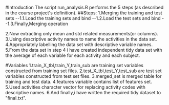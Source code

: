 #Introduction
The script run_analysis.R performs the 5 steps (as described in the course project's definition).
##Steps:
1.Merging the training and test sets
--1.1.Load the training sets and bind
--1.2.Load the test sets and bind
--1.3.Finally,Merging operation

2.Now extracting only mean and std related measurements(or columns).
3.Using descriptive activity names to name the activities in the data set.
4.Appropriately labelling the data set with descriptive variable names. 
5.From the data set in step 4 i have created independent tidy data set with the average of each variable for each  activity and each subject.


#Variables
1.train_X_tbl,train_Y,train_sub are training set variables constructed from training set files.
2.test_X_tbl,test_Y,test_sub are test set variables constructed from test set files.
3.merged_set is merged table for training and test data.
4.features variable contains list of features set.
5.Used activities character vector for replacing activity codes with descriptive names.
6.And finally,i have written the required tidy dataset to "final.txt".
